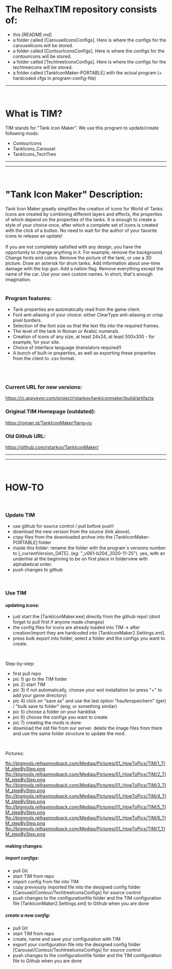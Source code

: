 # The RelhaxTIM repository consists of: 
- this [README.md]
- a folder called [CarouselIconsConfigs]. Here is where the configs for the carouselicons will be stored.
- a folder called [ContourIconsConfigs].  Here is where the configs for the contouricons will be stored. 
- a folder called [TechtreeIconsConfigs].  Here is where the configs for the techtreeicons will be stored.
- a folder called [TankIconMaker-PORTABLE] with the actual program (+ hardcoded cfgs in program-config-file)
------------------------------------------------------------------- 
 <br>
 
# What is TIM? 
TIM stands for "Tank Icon Maker".
We use this program to update/create following mods:
- ContourIcons
- TankIcons_Carousel
- TankIcons_TechTree
-------------------------------------------------------------------
------------------------------------------------------------------- 
 <br> 
 
# "Tank Icon Maker" Description:
Tank Icon Maker greatly simplifies the creation of icons for World of Tanks. 
Icons are created by combining different layers and effects, the properties of which depend on the properties of the tanks. 
It is enough to create a style of your choice once, after which a complete set of icons is created with the click of a button. 
No need to wait for the author of your favorite icons to release an update! <br>
 <br>
If you are not completely satisfied with any design, you have the opportunity to change anything in it. 
For example, remove the background. Change fonts and colors. Remove the picture of the tank, or use a 3D picture. 
Draw an asterisk for drum tanks. Add information about one-time damage with the top gun. Add a nation flag. 
Remove everything except the name of the car. Use your own custom names. 
In short, that's enough imagination. <br>
 <br>
 
### Program features:
- Tank properties are automatically read from the game client.
- Font anti-aliasing of your choice: either ClearType anti-aliasing or crisp pixel borders.
- Selection of the font size so that the text fits into the required frames.
- The level of the tank in Roman or Arabic numerals.
- Creation of icons of any size, at least 24x24, at least 500x300 - for example, for your site.
- Choice of interface language (translators required!)
- A bunch of built-in properties, as well as exporting these properties from the client to .csv format.
 <br>
 <br>
 
### Current URL for new versions:
https://ci.appveyor.com/project/rstarkov/tankiconmaker/build/artifacts
 <br>
 
### Original TIM Homepage (outdated):
https://roman.st/TankIconMaker?lang=ru
 <br>
 
### Old Github URL:
https://github.com/rstarkov/TankIconMaker/ <br>

-------------------------------------------------------------------
------------------------------------------------------------------- 
 <br>
 
# HOW-TO 
 <br>
 
### Update TIM
- use github for source control / pull before push!
- download the new version from the source (link above).
- copy files from the downloaded archve into the [TankIconMaker-PORTABLE] folder
- inside this folder: rename the folder with the program´s versions number to [_currentVersion_DATE]. (eg: "_v061-b204_2020-11-25"). yes, with an underline at the beginning to be on first place in folderview with alphabetical order.
- push changes to github <br>
 <br>

### Use TIM
#### updating icons:
- just start the [TankIconMaker.exe] directly from the github repo! (dont forget to pull first if anyone made changes)
- the config files for icons are already loaded into TIM -> after creation/import they are hardcoded into [TankIconMaker2.Settings.xml]. 
- press bulk export into folder, select a folder and the configs you want to create.
<br>

Step-by-step:
- first pull repo
- pic 1) go to the TIM folder 
- pic 2)  start TIM
- pic 3) if not automatically, choose your wot installation (or press "+" to add your game directory)
- pic 4) click on "save as" and use the last option "haufenspeichern" (ger) / "bulk save to folder" (eng; or something similar)
- pic 5) choose a folder on your harddisk
- pic 6) choose the configs you want to create
- pic 7) creating the mods is done
- download the old file from our server. delete the image files from there and use the same folder structure to update the mod.
<br>

Pictures:

ftp://bigmods.relhaxmodpack.com/Medias/Pictures/01_HowToPics/TIM/1_TIM_stepByStep.png
ftp://bigmods.relhaxmodpack.com/Medias/Pictures/01_HowToPics/TIM/2_TIM_stepByStep.png
ftp://bigmods.relhaxmodpack.com/Medias/Pictures/01_HowToPics/TIM/3_TIM_stepByStep.png
ftp://bigmods.relhaxmodpack.com/Medias/Pictures/01_HowToPics/TIM/4_TIM_stepByStep.png
ftp://bigmods.relhaxmodpack.com/Medias/Pictures/01_HowToPics/TIM/5_TIM_stepByStep.png
ftp://bigmods.relhaxmodpack.com/Medias/Pictures/01_HowToPics/TIM/6_TIM_stepByStep.png
ftp://bigmods.relhaxmodpack.com/Medias/Pictures/01_HowToPics/TIM/7_TIM_stepByStep.png

#### making changes:

##### import configs:
- pull Git
- start TIM from repo
- import config from file into TIM
- copy previously imported file into the designed config folder [Carousel/Contour/TechtreeIconsConfigs] for source control
- push changes to the configurationfile folder and the TIM configuration file [TankIconMaker2.Settings.xml] to Github when you are done


##### create a new config: 
- pull Git
- start TIM from repo
- create, name and save your configuration with TIM
- export your configuration file into the designed config folder [Carousel/Contour/TechtreeIconsConfigs] for source control
- push changes to the configurationfile folder and the TIM configuration file to Github when you are done

<br>
<br>
